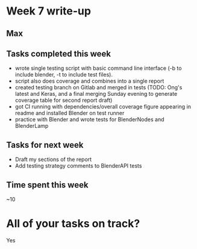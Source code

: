 # Week 7 write-up

## Max

## Tasks completed this week
- wrote single testing script with basic command line interface (-b to include blender, -t to include test files).
- script also does coverage and combines into a single report
- created testing branch on Gitlab and merged in tests (TODO: Ong's latest and Keras, and a final merging Sunday evening to generate coverage table for second report draft)
- got CI running with dependencies/overall coverage figure appearing in readme and installed Blender on test runner
- practice with Blender and wrote tests for BlenderNodes and BlenderLamp

## Tasks for next week
- Draft my sections of the report
- Add testing strategy comments to BlenderAPI tests

## Time spent this week
~10

# All of your tasks on track?
Yes
